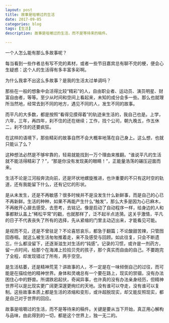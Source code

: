 ```yaml
---
layout: post
title: 故事是咀嚼过的生活
date: 2017-09-05
categories: blog
tags: [生活]
description: 故事是咀嚼过的生活，而不是等待来的稿件。

---
```

一个人怎么能有那么多故事呢？

每当看到一些作者总有写不完的素材，或者一些节目嘉宾总有聊不完的梗，便会心生疑惑：这个人的生活得有多丰富多彩啊。

为什么我拿不出这么多故事？是我的生活太过单调吗？

那些在一般的想象中会活得比较“精彩”的人，自由职业者、运动员、演员明星、财富自由者，等等。至少从时间和空间上看起来，未知的成分会多一些。那么也就理所当然地，经常去到不同的地方，遇见不同的人，发生不同的故事。 

而平凡的大多数，都是按照“看得见摸得着”的轨迹来生活的，我自己也是。上学，六年，三年，再四年，刹不住的还在继续；工作，找个公司，朝九晚五，作五休二，刹不住的还要疯狂。

在这样的语境下，那些精彩的故事自然不会大概率地落在自己身上。这么想，也就只能认了么？

这种想法必然是不够牢靠的，轻易就能找到一万个理由来推翻。“谁说平凡的生活就不能活得精彩了？”，“那是你没有发现美的眼睛！”，正能量浩荡的碾压迎面而来。

生活不论是江河般奔流向前，还是环状地螺旋推进，也许重要的不只有这时空的轨道，还有我能留下什么，还有记忆的形状。

是从未发生，还是不再敏感？很多时候并不是没发生什么新鲜事，而是自己的心已不再新鲜。生活的种种，如果不再能产生什么“触发”，那么大多是因为心已麻木，不再敞开心扉去感受，去思考，去铭记。像是启动了自动程序一样，给身边的人和事都默认盖上“稀松平常”的戳，也就那样了，泛不起半点涟漪。这关乎激情，平凡的日子不代表丧失了所有的选择，先从紧缩的门里主动迈出来，才能看见可能。

是视而不见，还是不曾驻足？不论喜怒哀乐，都急于翻篇；不论酸甜苦辣，只管囫囵吞咽。就这么被生活匆匆推着走，来不及感受与回顾。如此往复，只会不断遗忘，什么都没留下，还逐渐滋生对生活的“钝感”。记录的习惯，或许是一剂药方，留一点时间，给那个在海滩上捡拾贝壳的孩子，那个真实而自由的自己。不要跑完了全程，却发现错过了所有，两手空空。

是生活枯萎，还是精神荒芜？讲故事的人，不一定是在一味倾倒自己的过往，而可能是在描绘他的精神世界。身体和灵魂总有一个要在路上，现实的禁锢，没有办法困住心中的野兽。所谓跌宕起伏，奇闻异事，也许真的没有办法亲身经历，但精神世界可以是比现实更广阔更深邃更绚烂的天地。没有谁可以夺走，没有谁可以复制。这些故事本质上都是生活的浓缩和变形，或许超脱现实，却又能反照现实，都是自己对于世界的回应。

故事是咀嚼过的生活，而不是等待来的稿件。关键是要从当下开始，真正用心解构与品味，由此得到的一切，都是这个世界上，独一无二的。
